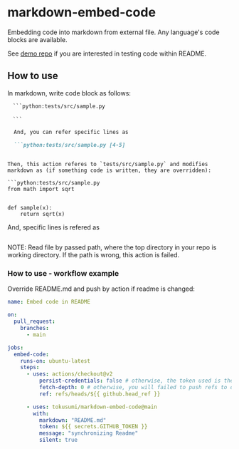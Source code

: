 # markdown-embed-code

Embedding code into markdown from external file.
Any language's code blocks are available.

See [demo repo](https://github.com/tokusumi/readme-code-testing) if you are interested in testing code within README.

## How to use

In markdown, write code block as follows:

```markdown
　```python:tests/src/sample.py
　
　```

  And, you can refer specific lines as

  ```python:tests/src/sample.py [4-5]

  ```
```

Then, this action referes to `tests/src/sample.py` and modifies markdown as (if something code is written, they are overridden):

```python:tests/src/sample.py
from math import sqrt


def sample(x):
    return sqrt(x)

```

And, specific lines is refered as

```python:tests/src/sample.py [4-5]

```

NOTE: Read file by passed path, where the top directory in your repo is working directory. If the path is wrong, this action is failed.

### How to use - workflow example

Override README.md and push by action if readme is changed:

```yaml
name: Embed code in README

on:
  pull_request:
    branches:
      - main

jobs:
  embed-code:
    runs-on: ubuntu-latest
    steps:
      - uses: actions/checkout@v2
          persist-credentials: false # otherwise, the token used is the GITHUB_TOKEN, instead of your personal token
          fetch-depth: 0 # otherwise, you will failed to push refs to dest repo
          ref: refs/heads/${{ github.head_ref }}

      - uses: tokusumi/markdown-embed-code@main
        with:
          markdown: "README.md"
          token: ${{ secrets.GITHUB_TOKEN }}
          message: "synchronizing Readme"
          silent: true
```
